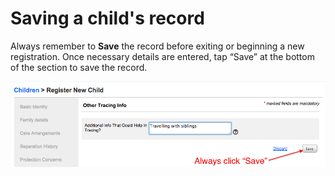 # Saving a child's record

Always remember to **Save** the record before exiting or beginning a new registration. Once necessary details are entered, tap “Save” at the bottom of the section to save the record.

![](../assets/images/web-save-button.png)
